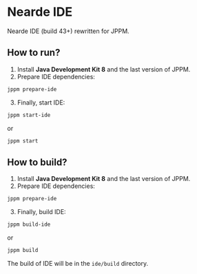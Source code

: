# Nearde IDE

Nearde IDE (build 43+) rewritten for JPPM.

## How to run?

1. Install **Java Development Kit 8** and the last version of JPPM.
2. Prepare IDE dependencies:
```bash
jppm prepare-ide
```
3. Finally, start IDE:
```bash
jppm start-ide
```
or 
```bash
jppm start
```

## How to build?
1. Install **Java Development Kit 8** and the last version of JPPM.
2. Prepare IDE dependencies:
```bash
jppm prepare-ide
```
3. Finally, build IDE:
```bash
jppm build-ide
```
or 
```bash
jppm build
```

The build of IDE will be in the `ide/build` directory.